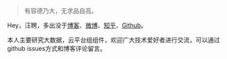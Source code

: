 > 有容德乃大，无求品自高。  


Hey，汪聘，多出没于[博客](https://jacker-wang.github.io/)、[微博]()、[知乎]()、[Github](https://github.com/Jacker-Wang)。

本人主要研究大数据，云平台组组件，欢迎广大技术爱好者进行交流，可以通过github issues方式和博客评论留言。



